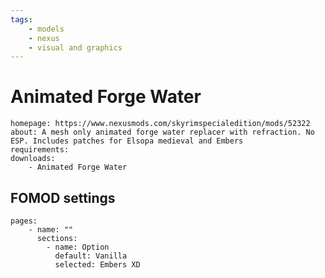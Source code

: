 ```yaml
---
tags:
    - models
    - nexus
    - visual and graphics
---
```


# Animated Forge Water

```project_info
homepage: https://www.nexusmods.com/skyrimspecialedition/mods/52322
about: A mesh only animated forge water replacer with refraction. No ESP. Includes patches for Elsopa medieval and Embers
requirements:
downloads:
    - Animated Forge Water
```

## FOMOD settings

```fomod_settings
pages:
    - name: ""
      sections:
        - name: Option
          default: Vanilla
          selected: Embers XD
```

